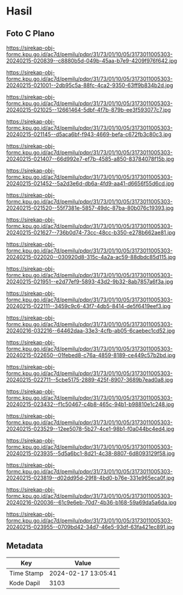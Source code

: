 # Hasil

## Foto C Plano

https://sirekap-obj-formc.kpu.go.id/ac7d/pemilu/pdpr/31/73/01/10/05/3173011005303-20240215-020839--c8880b5d-049b-45aa-b7e9-4209f976f642.jpg

https://sirekap-obj-formc.kpu.go.id/ac7d/pemilu/pdpr/31/73/01/10/05/3173011005303-20240215-021001--2db95c5a-88fc-4ca2-9350-63ff9b834b2d.jpg

https://sirekap-obj-formc.kpu.go.id/ac7d/pemilu/pdpr/31/73/01/10/05/3173011005303-20240215-021025--12661464-5dbf-4f7b-879b-ee3f593077c7.jpg

https://sirekap-obj-formc.kpu.go.id/ac7d/pemilu/pdpr/31/73/01/10/05/3173011005303-20240215-021145--d5aca6bf-f943-4669-befa-c672fb3c80c3.jpg

https://sirekap-obj-formc.kpu.go.id/ac7d/pemilu/pdpr/31/73/01/10/05/3173011005303-20240215-021407--66d992e7-ef7b-4585-a850-83784078f15b.jpg

https://sirekap-obj-formc.kpu.go.id/ac7d/pemilu/pdpr/31/73/01/10/05/3173011005303-20240215-021452--5a2d3e6d-db6a-4fd9-aa41-d6656f55d6cd.jpg

https://sirekap-obj-formc.kpu.go.id/ac7d/pemilu/pdpr/31/73/01/10/05/3173011005303-20240215-021520--55f7381e-5857-49dc-87ba-80b076c19393.jpg

https://sirekap-obj-formc.kpu.go.id/ac7d/pemilu/pdpr/31/73/01/10/05/3173011005303-20240215-021627--736b0d74-73cc-48cc-b350-e278b662ae81.jpg

https://sirekap-obj-formc.kpu.go.id/ac7d/pemilu/pdpr/31/73/01/10/05/3173011005303-20240215-022020--030920d8-315c-4a2a-ac59-88dbdc85d115.jpg

https://sirekap-obj-formc.kpu.go.id/ac7d/pemilu/pdpr/31/73/01/10/05/3173011005303-20240215-021951--e2d77ef9-5893-43d2-9b32-8ab7857a6f3a.jpg

https://sirekap-obj-formc.kpu.go.id/ac7d/pemilu/pdpr/31/73/01/10/05/3173011005303-20240215-022111--3459c9c6-43f7-4db5-8414-de5f6419eef3.jpg

https://sirekap-obj-formc.kpu.go.id/ac7d/pemilu/pdpr/31/73/01/10/05/3173011005303-20240216-032216--64462daa-33e3-4cfb-ab05-6caebec1cd52.jpg

https://sirekap-obj-formc.kpu.go.id/ac7d/pemilu/pdpr/31/73/01/10/05/3173011005303-20240215-022650--01febed8-c76a-4859-8189-ce449c57b2bd.jpg

https://sirekap-obj-formc.kpu.go.id/ac7d/pemilu/pdpr/31/73/01/10/05/3173011005303-20240215-022711--5cbe5175-2889-425f-8907-3689b7ead0a8.jpg

https://sirekap-obj-formc.kpu.go.id/ac7d/pemilu/pdpr/31/73/01/10/05/3173011005303-20240215-023432--f1c50467-c4b8-465c-94b1-b98810e1c248.jpg

https://sirekap-obj-formc.kpu.go.id/ac7d/pemilu/pdpr/31/73/01/10/05/3173011005303-20240215-023529--12ee5078-5b27-4ce1-98b1-f0a044bc4ed4.jpg

https://sirekap-obj-formc.kpu.go.id/ac7d/pemilu/pdpr/31/73/01/10/05/3173011005303-20240215-023935--5d5a6bc1-8d21-4c38-8807-6d8093129f58.jpg

https://sirekap-obj-formc.kpu.go.id/ac7d/pemilu/pdpr/31/73/01/10/05/3173011005303-20240215-023819--d02dd95d-29f8-4bd0-b76e-331e965eca0f.jpg

https://sirekap-obj-formc.kpu.go.id/ac7d/pemilu/pdpr/31/73/01/10/05/3173011005303-20240216-020036--61c9e6eb-70d7-4b36-b168-59a69da5a6da.jpg

https://sirekap-obj-formc.kpu.go.id/ac7d/pemilu/pdpr/31/73/01/10/05/3173011005303-20240215-023955--0709bd42-34d7-46e5-93df-63fa421ec891.jpg


## Metadata

| Key        | Value               |
| ---------- | ------------------- |
| Time Stamp | 2024-02-17 13:05:41 |
| Kode Dapil | 3103                |



